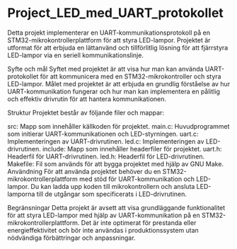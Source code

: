 # Project_LED_med_UART_protokollet


Detta projekt implementerar en UART-kommunikationsprotokoll på en STM32-mikrokontrollerplattform för att styra LED-lampor.
Projektet är utformat för att erbjuda en lättanvänd och tillförlitlig lösning för att fjärrstyra LED-lampor via en seriell kommunikationslinje.

Syfte och mål
Syftet med projektet är att visa hur man kan använda UART-protokollet för att kommunicera med en STM32-mikrokontroller och styra LED-lampor. Målet med projektet är att erbjuda en grundlig förståelse av hur UART-kommunikation fungerar och hur man kan implementera en pålitlig och effektiv drivrutin för att hantera kommunikationen.

Struktur
Projektet består av följande filer och mappar:

src: Mapp som innehåller källkoden för projektet.
main.c: Huvudprogrammet som initierar UART-kommunikationen och LED-styrningen.
uart.c: Implementeringen av UART-drivrutinen.
led.c: Implementeringen av LED-drivrutinen.
include: Mapp som innehåller headerfiler för projektet.
uart.h: Headerfil för UART-drivrutinen.
led.h: Headerfil för LED-drivrutinen.
Makefile: Fil som används för att bygga projektet med hjälp av GNU Make.
Användning
För att använda projektet behöver du en STM32-mikrokontrollerplattform med stöd för UART-kommunikation och LED-lampor. Du kan ladda upp koden till mikrokontrollern och ansluta LED-lamporna till de utgångar som specificerats i LED-drivrutinen.

Begränsningar
Detta projekt är avsett att visa grundläggande funktionalitet för att styra LED-lampor med hjälp av UART-kommunikation på en STM32-mikrokontrollerplattform. Det är inte optimerat för prestanda eller energieffektivitet och bör inte användas i produktionssystem utan nödvändiga förbättringar och anpassningar.
